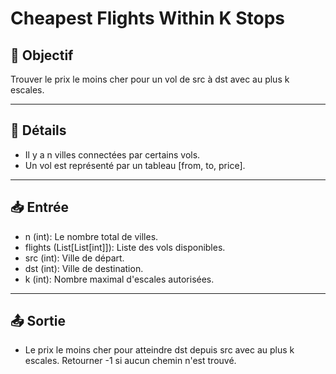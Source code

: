 # Cheapest Flights Within K Stops

## 🎯 Objectif

Trouver le prix le moins cher pour un vol de src à dst avec au plus k escales.

---

## 📝 Détails

  - Il y a n villes connectées par certains vols.
  - Un vol est représenté par un tableau [from, to, price].

---

## 📥 Entrée

  - n (int): Le nombre total de villes.
  - flights (List[List[int]]): Liste des vols disponibles.
  - src (int): Ville de départ.
  - dst (int): Ville de destination.
  - k (int): Nombre maximal d'escales autorisées.

---

## 📤 Sortie

  - Le prix le moins cher pour atteindre dst depuis src avec au plus k escales. Retourner -1 si aucun chemin n'est trouvé.


